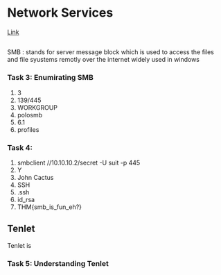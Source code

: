 # Network Services
[Link](https://tryhackme.com/room/networkservices)
##
SMB : stands for server message block which is used to access the files and file syustems remotly over the internet
widely used in windows

### Task 3: Enumirating SMB
1. 3
2. 139/445
3. WORKGROUP
4. polosmb
5. 6.1
6. profiles

### Task 4: 
1. smbclient //10.10.10.2/secret -U suit -p 445
2. Y
3. John Cactus
4. SSH
5. .ssh
6. id_rsa
7. THM{smb_is_fun_eh?}

## Tenlet
Tenlet is
### Task 5: Understanding Tenlet

